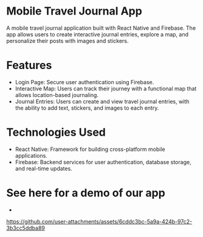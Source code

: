 # Mobile Travel Journal App

A mobile travel journal application built with React Native and Firebase. The app allows users to create interactive journal entries, explore a map, and personalize their posts with images and stickers.

# Features
* Login Page: Secure user authentication using Firebase.
* Interactive Map: Users can track their journey with a functional map that allows location-based journaling.
* Journal Entries: Users can create and view travel journal entries, with the ability to add text, stickers, and images to each entry.

# Technologies Used
* React Native: Framework for building cross-platform mobile applications.
* Firebase: Backend services for user authentication, database storage, and real-time updates.

# See here for a demo of our app
* 
https://github.com/user-attachments/assets/6cddc3bc-5a9a-424b-97c2-3b3cc5ddba89



